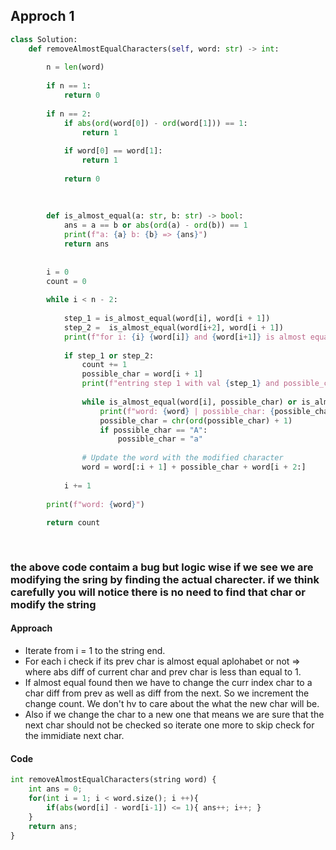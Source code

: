 ## Approch 1

```python
class Solution:
    def removeAlmostEqualCharacters(self, word: str) -> int:
        
        n = len(word)
        
        if n == 1:
            return 0
        
        if n == 2:
            if abs(ord(word[0]) - ord(word[1])) == 1:
                return 1
            
            if word[0] == word[1]:
                return 1
            
            return 0
            
        
        
        def is_almost_equal(a: str, b: str) -> bool:
            ans = a == b or abs(ord(a) - ord(b)) == 1
            print(f"a: {a} b: {b} => {ans}")
            return ans
        
        
        i = 0
        count = 0
        
        while i < n - 2:
            
            step_1 = is_almost_equal(word[i], word[i + 1])
            step_2 =  is_almost_equal(word[i+2], word[i + 1])
            print(f"for i: {i} {word[i]} and {word[i+1]} is almost equal s1 {step_1} and s2 {step_2}")
            
            if step_1 or step_2:
                count += 1
                possible_char = word[i + 1]
                print(f"entring step 1 with val {step_1} and possible_char {possible_char}")
                
                while is_almost_equal(word[i], possible_char) or is_almost_equal(word[i + 2], possible_char):
                    print(f"word: {word} | possible_char: {possible_char}")
                    possible_char = chr(ord(possible_char) + 1)
                    if possible_char == "A":
                        possible_char = "a"
                
                # Update the word with the modified character
                word = word[:i + 1] + possible_char + word[i + 2:]
            
            i += 1
        
        print(f"word: {word}")
        
        return count   
				
				
```

### the above code contaim a bug but logic wise if we see we are modifying the sring by finding the actual charecter. if we think carefully you will notice there is no need to find that char or modify the string


#### Approach

* Iterate from i = 1 to the string end.
* For each i check if its prev char is almost equal aplohabet or not => where abs diff of current char and prev char is less than equal to 1.
* If almost equal found then we have to change the curr index char to a char diff from prev as well as diff from the next. So we increment the change count. We don't hv to care about the what the new char will be.
* Also if we change the char to a new one that means we are sure that the next char should not be checked so iterate one more to skip check for the immidiate next char.

#### Code
```python
int removeAlmostEqualCharacters(string word) {
    int ans = 0;
    for(int i = 1; i < word.size(); i ++){
        if(abs(word[i] - word[i-1]) <= 1){ ans++; i++; }
    }
    return ans;
}
```
